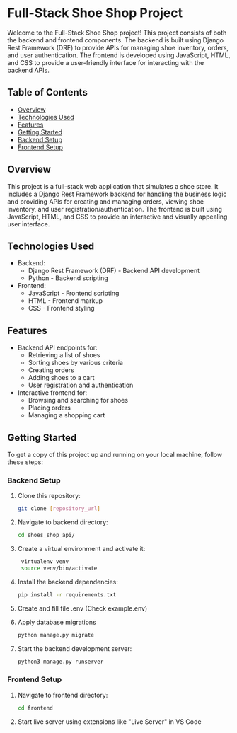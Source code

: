 # Full-Stack Shoe Shop Project

Welcome to the Full-Stack Shoe Shop project! This project consists of both the backend and frontend components. The backend is built using Django Rest Framework (DRF) to provide APIs for managing shoe inventory, orders, and user authentication. The frontend is developed using JavaScript, HTML, and CSS to provide a user-friendly interface for interacting with the backend APIs.

## Table of Contents

- [Overview](#overview)
- [Technologies Used](#technologies-used)
- [Features](#features)
- [Getting Started](#getting-started)
- [Backend Setup](#backend-setup)
- [Frontend Setup](#frontend-setup)

## Overview

This project is a full-stack web application that simulates a shoe store. It includes a Django Rest Framework backend for handling the business logic and providing APIs for creating and managing orders, viewing shoe inventory, and user registration/authentication. The frontend is built using JavaScript, HTML, and CSS to provide an interactive and visually appealing user interface.

## Technologies Used

- Backend:
  - Django Rest Framework (DRF) - Backend API development
  - Python - Backend scripting
- Frontend:
  - JavaScript - Frontend scripting
  - HTML - Frontend markup
  - CSS - Frontend styling

## Features

- Backend API endpoints for:
  - Retrieving a list of shoes
  - Sorting shoes by various criteria
  - Creating orders
  - Adding shoes to a cart
  - User registration and authentication
- Interactive frontend for:
  - Browsing and searching for shoes
  - Placing orders
  - Managing a shopping cart

## Getting Started

To get a copy of this project up and running on your local machine, follow these steps:

### Backend Setup

1. Clone this repository:

   ```bash
   git clone [repository_url]
   
2. Navigate to backend directory:

   ```bash
   cd shoes_shop_api/
   
3. Create a virtual environment and activate it:

   ```bash
    virtualenv venv
    source venv/bin/activate

4. Install the backend dependencies:
    ```bash
   pip install -r requirements.txt
   
5. Create and fill file .env (Check example.env)

6. Apply database migrations
    ```bash
   python manage.py migrate
   
7. Start the backend development server:
    ```bash
   python3 manage.py runserver

### Frontend Setup
1. Navigate to frontend directory:
   ```bash
   cd frontend

2. Start live server using extensions like "Live Server" in VS Code